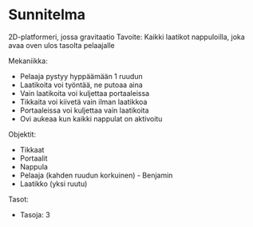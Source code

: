 # Sunnitelma

2D-platformeri, jossa gravitaatio
Tavoite: Kaikki laatikot nappuloilla, joka avaa oven ulos tasolta pelaajalle

Mekaniikka:
- Pelaaja pystyy hyppäämään 1 ruudun
- Laatikoita voi työntää, ne putoaa aina
- Vain laatikoita voi kuljettaa portaaleissa
- Tikkaita voi kiivetä vain ilman laatikkoa
- Portaaleissa voi kuljettaa vain laatikoita
- Ovi aukeaa kun kaikki nappulat on aktivoitu

Objektit:
- Tikkaat
- Portaalit
- Nappula
- Pelaaja (kahden ruudun korkuinen) - Benjamin
- Laatikko (yksi ruutu)

Tasot:
- Tasoja: 3
